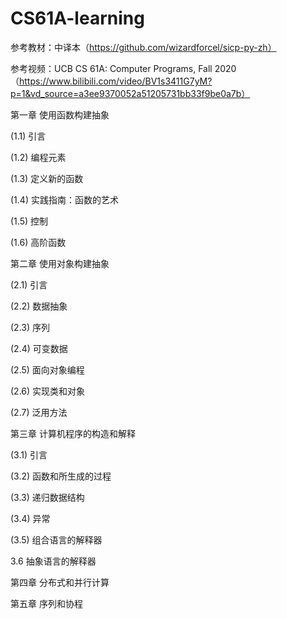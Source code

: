 # CS61A-learning

参考教材：中译本（https://github.com/wizardforcel/sicp-py-zh）

参考视频：UCB CS 61A: Computer Programs, Fall 2020（https://www.bilibili.com/video/BV1s3411G7yM?p=1&vd_source=a3ee9370052a51205731bb33f9be0a7b）

第一章 使用函数构建抽象

(1.1) 引言

(1.2) 编程元素

(1.3) 定义新的函数

(1.4) 实践指南：函数的艺术

(1.5) 控制

(1.6) 高阶函数

第二章 使用对象构建抽象

(2.1) 引言

(2.2) 数据抽象

(2.3) 序列

(2.4) 可变数据

(2.5) 面向对象编程

(2.6) 实现类和对象

(2.7) 泛用方法

第三章 计算机程序的构造和解释

(3.1) 引言

(3.2) 函数和所生成的过程

(3.3) 递归数据结构

(3.4) 异常

(3.5) 组合语言的解释器

3.6 抽象语言的解释器

第四章 分布式和并行计算

第五章 序列和协程
